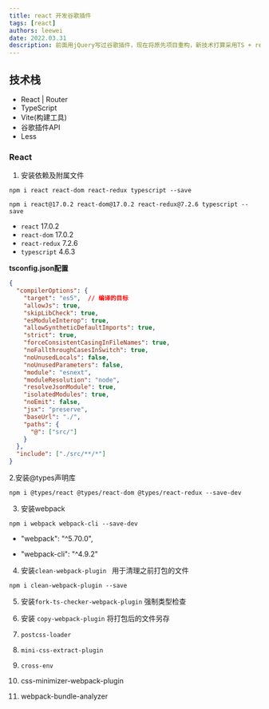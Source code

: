 ```yaml
---
title: react 开发谷歌插件
tags: [react]
authors: leewei
date: 2022.03.31
description: 前面用jQuery写过谷歌插件，现在将原先项目重构，新技术打算采用TS + react ,从0到0+
---
```




## 技术栈

- React | Router
- TypeScript
- Vite(构建工具)
- 谷歌插件API
- Less



### React

1. 安装依赖及附属文件

```shell
npm i react react-dom react-redux typescript --save

npm i react@17.0.2 react-dom@17.0.2 react-redux@7.2.6 typescript --save
```

- `react` 17.0.2
- `react-dom` 17.0.2
- `react-redux` 7.2.6
- `typescript` 4.6.3

**tsconfig.json配置**

```json
{
  "compilerOptions": {
    "target": "es5",  // 编译的目标
    "allowJs": true,
    "skipLibCheck": true,
    "esModuleInterop": true,
    "allowSyntheticDefaultImports": true,
    "strict": true,
    "forceConsistentCasingInFileNames": true,
    "noFallthroughCasesInSwitch": true,
    "noUnusedLocals": false,
    "noUnusedParameters": false,
    "module": "esnext",
    "moduleResolution": "node",
    "resolveJsonModule": true,
    "isolatedModules": true,
    "noEmit": false,
    "jsx": "preserve",
    "baseUrl": "./",
    "paths": {
      "@": ["src/"]
    }
  },
  "include": ["./src/**/*"]
}
```



2.安装@types声明库

```shell
npm i @types/react @types/react-dom @types/react-redux --save-dev
```



3.  安装webpack

```shell
npm i webpack webpack-cli --save-dev
```

- "webpack": "^5.70.0",

- "webpack-cli": "^4.9.2"

4. 安装`clean-webpack-plugin ` 用于清理之前打包的文件

```shell
npm i clean-webpack-plugin --save
```

5. 安装`fork-ts-checker-webpack-plugin`  强制类型检查

6. 安装 `copy-webpack-plugin` 将打包后的文件另存
7. `postcss-loader`
8. `mini-css-extract-plugin`
9. `cross-env`
10. css-minimizer-webpack-plugin
11. webpack-bundle-analyzer